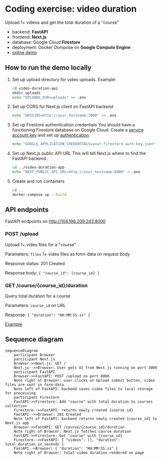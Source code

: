 # Coding exercise: video duration
Upload 1+ videos and get the total duration of a "course"
- backend: **FastAPI**
- frontend: **Next.js**
- database: Google Cloud **Firestore**
- deployment: Docker Dompose on **Google Compute Engine**
- [online demo](http://104.196.209.243:3000/)

## How to run the demo locally
1. Set up upload directory for video uploads. Example:
   ```bash
   cd video-duration-api
   mkdir uploads
   echo "UPLOADS_DIR=uploads" >> .env
   ```
2. Set up CORS for Next.js client on FastAPI backend
   ```bash
   echo "ORIGINS=http://your_hostname:3000" >> .env
   ```
3. Set up Firestore authentication credentials
   You should have a functioning Firestore database on Google Cloud. Create a [service account key](https://cloud.google.com/iam/docs/keys-create-delete#iam-service-account-keys-create-console) and set up [authentication](https://cloud.google.com/firestore/docs/create-database-server-client-library#set_up_authentication):
   ```bash
   echo "GOOGLE_APPLICATION_CREDENTIALS=your-firestore-auth-key.json" >> .env
   ```
4. Set up Next.js public API URL
   This will tell Next.js where to find the FastAPI backend.
   ```bash
   cd ../video-duration-app
   echo "NEXT_PUBLIC_API_URL=http://your_hostname:8000" > .env
   ```
5. Create and run containers
   ```bash
   cd ..
   docker-compose up --build
   ```

## API endpoints
FastAPI endpoints on http://104.196.209.243:8000

### POST /upload
Upload 1+ video files for a "course"

Parameters: `files` 1+ video files as form-data on request body

Response status: 201 Created

Response body: `{ "course_id": [course_id] }`

### GET /course/{course_id}/duration
Query total duration for a course

Parameters: `course_id` on URL

Response: `{ "duration": "HH:MM:SS.ss" }`

[Example](http://104.196.209.243:8000/course/7gzOnqBWxHgSCLWXqI1Z/duration)

## Sequence diagram

```mermaid
sequenceDiagram
    participant Browser
    participant Next.js
    Browser->>Next.js: GET /
    Next.js-->>Browser: User gets UI from Next.js running on port 3000
    participant FastAPI
    Browser->>FastAPI: POST /upload on port 8000
    Note right of Browser: user clicks on Upload submit button, video files are sent in form-data
    Note left of FastAPI: backend saves video files to local storage for processing
    participant Firestore
    FastAPI->>Firestore: Add "course" with total duration to courses collection
    Firestore-->>FastAPI: returns newly created {course_id}
    FastAPI-->>Browser: 201 Created
    Note left of FastAPI: backend returns newly created {course_id} to Next.js app
    Browser->>FastAPI: GET /course/{course_id}/duration
    Note right of Browser: Next.js fetches course duration
    FastAPI->>Firestore: Get "course" with {course_id}
    Firestore-->>FastAPI: { "videos": [], "duration": total_duration_in_seconds }
    FastAPI-->Browser: { "duration": "HH:MM:SS.ss" }
    Note right of Browser: total video duration rendered on page
```
